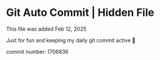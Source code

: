 # Git Auto Commit | Hidden File

This file was added Feb 12, 2025

Just for fun and keeping my daily git commit active 🤪

commit number: 1706836
